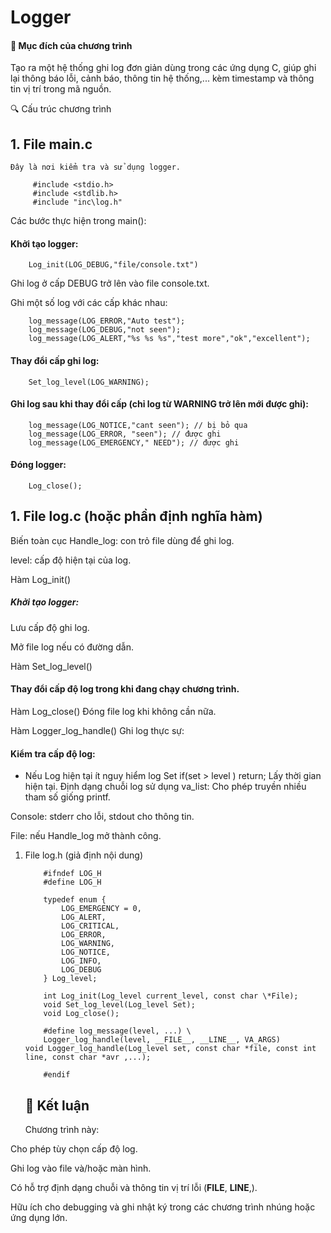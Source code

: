 # Logger

#### 🧠 Mục đích của chương trình

Tạo ra một hệ thống ghi log đơn giản dùng trong các ứng dụng C, giúp ghi lại thông báo lỗi, cảnh báo, thông tin hệ thống,... kèm timestamp và thông tin vị trí trong mã nguồn.

🔍 Cấu trúc chương trình

## 1. File main.c

    Đây là nơi kiểm tra và sử dụng logger.

         #include <stdio.h>
         #include <stdlib.h>
         #include "inc\log.h"

Các bước thực hiện trong main():

#### Khởi tạo logger:

        Log_init(LOG_DEBUG,"file/console.txt")

Ghi log ở cấp DEBUG trở lên vào file console.txt.

Ghi một số log với các cấp khác nhau:

        log_message(LOG_ERROR,"Auto test");
        log_message(LOG_DEBUG,"not seen");
        log_message(LOG_ALERT,"%s %s %s","test more","ok","excellent");

#### Thay đổi cấp ghi log:

        Set_log_level(LOG_WARNING);

#### Ghi log sau khi thay đổi cấp (chỉ log từ WARNING trở lên mới được ghi):

        log_message(LOG_NOTICE,"cant seen"); // bị bỏ qua
        log_message(LOG_ERROR, "seen"); // được ghi
        log_message(LOG_EMERGENCY," NEED"); // được ghi

#### Đóng logger:

        Log_close();

## 1. File log.c (hoặc phần định nghĩa hàm)

Biến toàn cục
Handle_log: con trỏ file dùng để ghi log.

level: cấp độ hiện tại của log.

Hàm Log_init()

##### Khởi tạo logger:

Lưu cấp độ ghi log.

Mở file log nếu có đường dẫn.

Hàm Set_log_level()

#### Thay đổi cấp độ log trong khi đang chạy chương trình.

Hàm Log_close()
Đóng file log khi không cần nữa.

Hàm Logger_log_handle()
Ghi log thực sự:

#### Kiểm tra cấp độ log:

- Nếu Log hiện tại ít nguy hiểm log Set
  if(set > level ) return;
  Lấy thời gian hiện tại.
  Định dạng chuỗi log sử dụng va_list:
  Cho phép truyền nhiều tham số giống printf.

Console: stderr cho lỗi, stdout cho thông tin.

File: nếu Handle_log mở thành công.

1.  File log.h (giả định nội dung)

            #ifndef LOG_H
            #define LOG_H

            typedef enum {
                LOG_EMERGENCY = 0,
                LOG_ALERT,
                LOG_CRITICAL,
                LOG_ERROR,
                LOG_WARNING,
                LOG_NOTICE,
                LOG_INFO,
                LOG_DEBUG
            } Log_level;

            int Log_init(Log_level current_level, const char \*File);
            void Set_log_level(Log_level Set);
            void Log_close();

            #define log_message(level, ...) \
            Logger_log_handle(level, __FILE__, __LINE__, VA_ARGS)       void Logger_log_handle(Log_level set, const char *file, const int line, const char *avr ,...);

            #endif

    ## 📝 Kết luận

    Chương trình này:

Cho phép tùy chọn cấp độ log.

Ghi log vào file và/hoặc màn hình.

Có hỗ trợ định dạng chuỗi và thông tin vị trí lỗi (**FILE**, **LINE**,).

Hữu ích cho debugging và ghi nhật ký trong các chương trình nhúng hoặc ứng dụng lớn.

